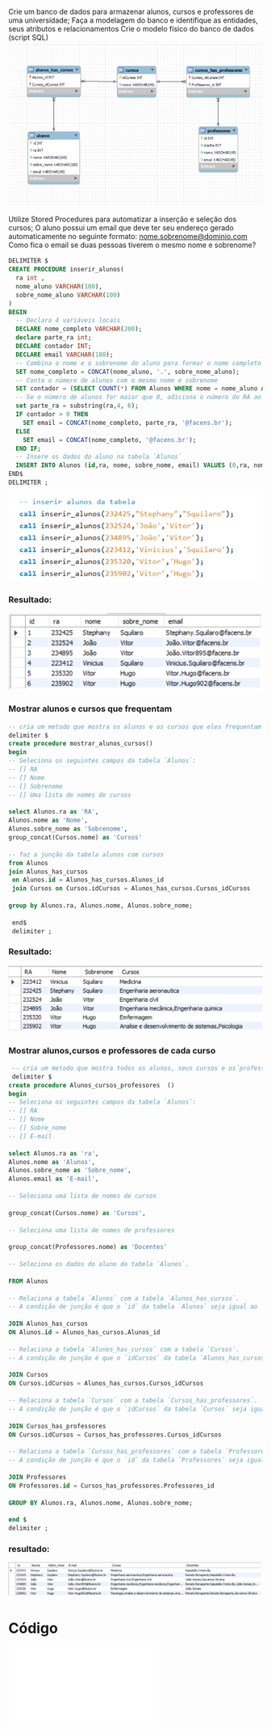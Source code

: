Crie um banco de dados para armazenar alunos, cursos e professores de uma
universidade;
Faça a modelagem do banco e identifique as entidades, seus atributos e relacionamentos
Crie o modelo físico do banco de dados (script SQL)
![modelo-logico](modelo-logico.png)

Utilize Stored Procedures para automatizar a inserção e seleção dos cursos;
O aluno possui um email que deve ter seu endereço gerado automaticamente no seguinte formato:
nome.sobrenome@dominio.com
Como fica o email se duas pessoas tiverem o mesmo nome e sobrenome?
``` sql
DELIMITER $
CREATE PROCEDURE inserir_alunos(
  ra int ,
  nome_aluno VARCHAR(100),
  sobre_nome_aluno VARCHAR(100)
)
BEGIN
  -- Declara 4 variáveis locais
  DECLARE nome_completo VARCHAR(200);
  declare parte_ra int;
  DECLARE contador INT;
  DECLARE email VARCHAR(100);
  -- Combina o nome e o sobrenome do aluno para formar o nome completo
  SET nome_completo = CONCAT(nome_aluno, '.', sobre_nome_aluno);
  -- Conta o número de alunos com o mesmo nome e sobrenome
  SET contador = (SELECT COUNT(*) FROM Alunos WHERE nome = nome_aluno AND sobre_nome = sobre_nome_aluno);
  -- Se o número de alunos for maior que 0, adiciona o número do RA ao nome completo para criar o email
  set parte_ra = substring(ra,4, 6);
  IF contador > 0 THEN
    SET email = CONCAT(nome_completo, parte_ra, '@facens.br'); 
  ELSE
    SET email = CONCAT(nome_completo, '@facens.br');
  END IF;
  -- Insere os dados do aluno na tabela `Alunos`
  INSERT INTO Alunos (id,ra, nome, sobre_nome, email) VALUES (0,ra, nome_aluno, sobre_nome_aluno, email);
END$
DELIMITER ;
```
![inserindo_alunos](inserir_alunos.png)

### Resultado:
![alunos](alunos.png)

### Mostrar alunos e cursos que frequentam
```sql
-- cria um metodo que mostra os alunos e os cursos que eles frequentam
delimiter $
create procedure mostrar_alunos_cursos()
begin
-- Seleciona os seguintes campos da tabela `Alunos`:
-- [] RA
-- [] Nome
-- [] Sobrenome
-- [] Uma lista de nomes de cursos

select Alunos.ra as 'RA',
Alunos.nome as 'Nome',
Alunos.sobre_nome as 'Sobrenome',
group_concat(Cursos.nome) as 'Cursos'

-- faz a junção da tabela alunos com cursos
from Alunos
join Alunos_has_cursos
 on Alunos.id = Alunos_has_cursos.Alunos_id
 join Cursos on Cursos.idCursos = Alunos_has_cursos.Cursos_idCursos

group by Alunos.ra, Alunos.nome, Alunos.sobre_nome;

 end$
 delimiter ;
```
### Resultado:
![alunos_cursos](alunos_cursos.png)

### Mostrar alunos,cursos e professores de cada curso
```sql
 -- cria um metodo que mostra todos os alunos, seus cursos e os´professores que lencionam os cursos
 delimiter $
create procedure Alunos_cursos_professores  ()
begin
-- Seleciona os seguintes campos da tabela `Alunos`:
-- [] RA
-- [] Nome
-- [] Sobre_nome
-- [] E-mail

select Alunos.ra as 'ra',
Alunos.nome as 'Alunos',
Alunos.sobre_nome as 'Sobre_nome',
Alunos.email as 'E-mail',

-- Seleciona uma lista de nomes de cursos

group_concat(Cursos.nome) as 'Cursos',

-- Seleciona uma lista de nomes de professores

group_concat(Professores.nome) as 'Docentes'

-- Seleciona os dados do aluno da tabela `Alunos`.

FROM Alunos

-- Relaciona a tabela `Alunos` com a tabela `Alunos_has_cursos`.
-- A condição de junção é que o `id` da tabela `Alunos` seja igual ao `Alunos_id` da tabela `Alunos_has_cursos`.

JOIN Alunos_has_cursos
ON Alunos.id = Alunos_has_cursos.Alunos_id

-- Relaciona a tabela `Alunos_has_cursos` com a tabela `Cursos`.
-- A condição de junção é que o `idCursos` da tabela `Alunos_has_cursos` seja igual ao `idCursos` da tabela `Cursos`.

JOIN Cursos
ON Cursos.idCursos = Alunos_has_cursos.Cursos_idCursos

-- Relaciona a tabela `Cursos` com a tabela `Cursos_has_professores`.
-- A condição de junção é que o `idCursos` da tabela `Cursos` seja igual ao `Cursos_idCursos` da tabela `Cursos_has_professores`.

JOIN Cursos_has_professores
ON Cursos.idCursos = Cursos_has_professores.Cursos_idCursos

-- Relaciona a tabela `Cursos_has_professores` com a tabela `Professores`.
-- A condição de junção é que o `id` da tabela `Professores` seja igual ao `Professores_id` da tabela `Cursos_has_professores`.

JOIN Professores
ON Professores.id = Cursos_has_professores.Professores_id

GROUP BY Alunos.ra, Alunos.nome, Alunos.sobre_nome;

end $
delimiter ;
```
### resultado:
![alunos_cursos_prof](alunos_cursos_prof.png)

# Código

![Código](universidade.sql)

